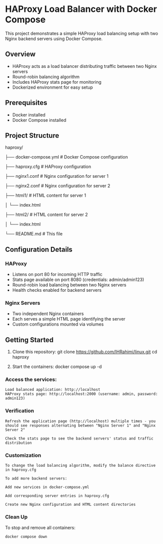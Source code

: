 # HAProxy Load Balancer with Docker Compose

This project demonstrates a simple HAProxy load balancing setup with two Nginx backend servers using Docker Compose.

## Overview

- HAProxy acts as a load balancer distributing traffic between two Nginx servers
- Round-robin balancing algorithm
- Includes HAProxy stats page for monitoring
- Dockerized environment for easy setup

## Prerequisites

- Docker installed
- Docker Compose installed

## Project Structure
haproxy/

├── docker-compose.yml # Docker Compose configuration

├── haproxy.cfg # HAProxy configuration

├── nginx1.conf # Nginx configuration for server 1

├── nginx2.conf # Nginx configuration for server 2

├── html1/ # HTML content for server 1

│ └── index.html

├── html2/ # HTML content for server 2

│ └── index.html

└── README.md # This file


## Configuration Details

### HAProxy
- Listens on port 80 for incoming HTTP traffic
- Stats page available on port 8080 (credentials: admin/admin123)
- Round-robin load balancing between two Nginx servers
- Health checks enabled for backend servers

### Nginx Servers
- Two independent Nginx containers
- Each serves a simple HTML page identifying the server
- Custom configurations mounted via volumes

## Getting Started

1. Clone this repository:
   git clone https://github.com/IHRahimi/linux.git
   cd haproxy

2. Start the containers:
    docker compose up -d

### Access the services:
    
    Load balanced application: http://localhost
    HAProxy stats page: http://localhost:2000 (username: admin, password: admin123)


### Verification
    Refresh the application page (http://localhost) multiple times - you should see responses alternating between "Nginx Server 1" and "Nginx Server 2"
    
    Check the stats page to see the backend servers' status and traffic distribution

### Customization
    To change the load balancing algorithm, modify the balance directive in haproxy.cfg
    
    To add more backend servers:
    
    Add new services in docker-compose.yml
    
    Add corresponding server entries in haproxy.cfg
    
    Create new Nginx configuration and HTML content directories

### Clean Up
To stop and remove all containers:

    docker compose down
